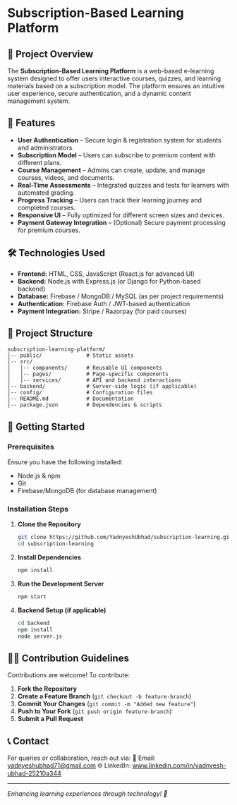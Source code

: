 # Subscription-Based Learning Platform

## 📌 Project Overview
The **Subscription-Based Learning Platform** is a web-based e-learning system designed to offer users interactive courses, quizzes, and learning materials based on a subscription model. The platform ensures an intuitive user experience, secure authentication, and a dynamic content management system.

## 🚀 Features
- **User Authentication** – Secure login & registration system for students and administrators.
- **Subscription Model** – Users can subscribe to premium content with different plans.
- **Course Management** – Admins can create, update, and manage courses, videos, and documents.
- **Real-Time Assessments** – Integrated quizzes and tests for learners with automated grading.
- **Progress Tracking** – Users can track their learning journey and completed courses.
- **Responsive UI** – Fully optimized for different screen sizes and devices.
- **Payment Gateway Integration** – (Optional) Secure payment processing for premium courses.

## 🛠️ Technologies Used
- **Frontend:** HTML, CSS, JavaScript (React.js for advanced UI)
- **Backend:** Node.js with Express.js (or Django for Python-based backend)
- **Database:** Firebase / MongoDB / MySQL (as per project requirements)
- **Authentication:** Firebase Auth / JWT-based authentication
- **Payment Integration:** Stripe / Razorpay (for paid courses)

## 📂 Project Structure
```
subscription-learning-platform/
│-- public/              # Static assets
│-- src/
│   │-- components/      # Reusable UI components
│   │-- pages/           # Page-specific components
│   │-- services/        # API and backend interactions
│-- backend/             # Server-side logic (if applicable)
│-- config/              # Configuration files
│-- README.md            # Documentation
│-- package.json         # Dependencies & scripts
```

## 🚀 Getting Started
### Prerequisites
Ensure you have the following installed:
- Node.js & npm
- Git
- Firebase/MongoDB (for database management)

### Installation Steps
1. **Clone the Repository**
   ```sh
   git clone https://github.com/YadnyeshUbhad/subscription-learning.git
   cd subscription-learning
   ```
2. **Install Dependencies**
   ```sh
   npm install
   ```
3. **Run the Development Server**
   ```sh
   npm start
   ```
4. **Backend Setup (if applicable)**
   ```sh
   cd backend
   npm install
   node server.js
   ```

## 🧑‍💻 Contribution Guidelines
Contributions are welcome! To contribute:
1. **Fork the Repository**
2. **Create a Feature Branch** (`git checkout -b feature-branch`)
3. **Commit Your Changes** (`git commit -m "Added new feature"`)
4. **Push to Your Fork** (`git push origin feature-branch`)
5. **Submit a Pull Request**

## 📞 Contact
For queries or collaboration, reach out via:
📧 Email: yadnyeshubhad71@gmail.com
🌐 LinkedIn: www.linkedin.com/in/yadnyesh-ubhad-25210a344

---
_Enhancing learning experiences through technology! 🚀_

